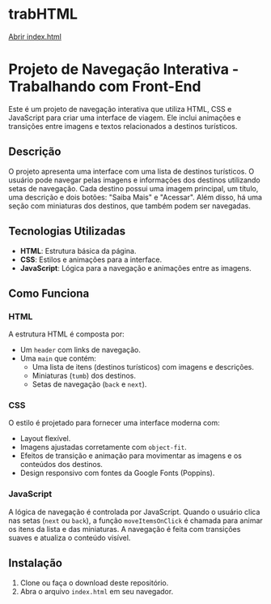 # trabHTML 

[Abrir index.html]([./index.html](https://v-cerqueira.github.io/trabHTML/Front%20End/index.html))


# Projeto de Navegação Interativa - Trabalhando com Front-End

Este é um projeto de navegação interativa que utiliza HTML, CSS e JavaScript para criar uma interface de viagem. Ele inclui animações e transições entre imagens e textos relacionados a destinos turísticos.

## Descrição

O projeto apresenta uma interface com uma lista de destinos turísticos. O usuário pode navegar pelas imagens e informações dos destinos utilizando setas de navegação. Cada destino possui uma imagem principal, um título, uma descrição e dois botões: "Saiba Mais" e "Acessar". Além disso, há uma seção com miniaturas dos destinos, que também podem ser navegadas.

## Tecnologias Utilizadas

- **HTML**: Estrutura básica da página.
- **CSS**: Estilos e animações para a interface.
- **JavaScript**: Lógica para a navegação e animações entre as imagens.

## Como Funciona

### HTML

A estrutura HTML é composta por:

- Um `header` com links de navegação.
- Uma `main` que contém:
  - Uma lista de itens (destinos turísticos) com imagens e descrições.
  - Miniaturas (`tumb`) dos destinos.
  - Setas de navegação (`back` e `next`).

### CSS

O estilo é projetado para fornecer uma interface moderna com:

- Layout flexível.
- Imagens ajustadas corretamente com `object-fit`.
- Efeitos de transição e animação para movimentar as imagens e os conteúdos dos destinos.
- Design responsivo com fontes da Google Fonts (Poppins).

### JavaScript

A lógica de navegação é controlada por JavaScript. Quando o usuário clica nas setas (`next` ou `back`), a função `moveItemsOnClick` é chamada para animar os itens da lista e das miniaturas. A navegação é feita com transições suaves e atualiza o conteúdo visível.

## Instalação

1. Clone ou faça o download deste repositório.
2. Abra o arquivo `index.html` em seu navegador.


